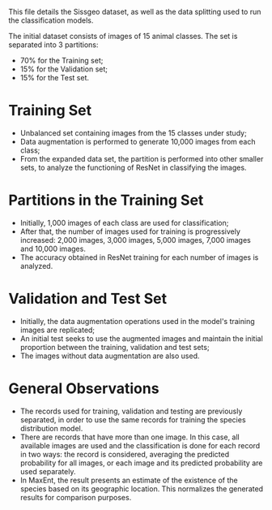 This file details the Sissgeo dataset, as well as the data splitting used to run the classification models.

The initial dataset consists of images of 15 animal classes. The set is separated into 3 partitions:
- 70% for the Training set;
- 15% for the Validation set;
- 15% for the Test set.

# Training Set
- Unbalanced set containing images from the 15 classes under study;
- Data augmentation is performed to generate 10,000 images from each class;
- From the expanded data set, the partition is performed into other smaller sets, to analyze the functioning of ResNet in classifying the images.

# Partitions in the Training Set
- Initially, 1,000 images of each class are used for classification;
- After that, the number of images used for training is progressively increased: 2,000 images, 3,000 images, 5,000 images, 7,000 images and 10,000 images.
- The accuracy obtained in ResNet training for each number of images is analyzed.

# Validation and Test Set
- Initially, the data augmentation operations used in the model's training images are replicated;
- An initial test seeks to use the augmented images and maintain the initial proportion between the training, validation and test sets;
- The images without data augmentation are also used.

# General Observations
- The records used for training, validation and testing are previously separated, in order to use the same records for training the species distribution model.
- There are records that have more than one image. In this case, all available images are used and the classification is done for each record in two ways: the record is considered, averaging the predicted probability for all images, or each image and its predicted probability are used separately.
- In MaxEnt, the result presents an estimate of the existence of the species based on its geographic location. This normalizes the generated results for comparison purposes.

